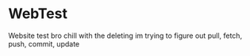 # WebTest
Website test
bro chill with the deleting im trying to figure out pull, fetch, push, commit, update
